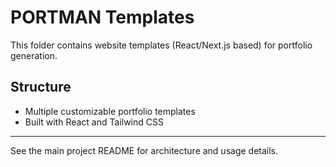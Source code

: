 # PORTMAN Templates

This folder contains website templates (React/Next.js based) for portfolio generation.

## Structure
- Multiple customizable portfolio templates
- Built with React and Tailwind CSS

---

See the main project README for architecture and usage details.
